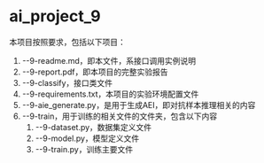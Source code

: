 # ai_project_9

本项目按照要求，包括以下项目：

1. --9-readme.md，即本文件，系接口调用实例说明
2. --9-report.pdf，即本项目的完整实验报告
3. --9-classify，接口类文件
4. --9-requirements.txt，本项目的实验环境配置文件
5. --9-aie_generate.py，是用于生成AEI，即对抗样本推理相关的内容
6. --9-train，用于训练的相关文件的文件夹，包含以下内容
   1. --9-dataset.py，数据集定义文件
   2. --9-model.py，模型定义文件
   3. --9-train.py，训练主要文件
